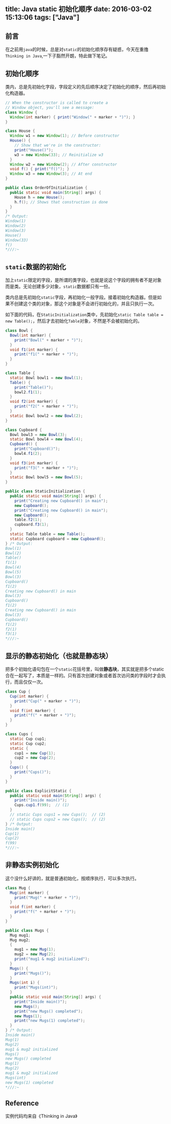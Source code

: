title: Java static 初始化顺序
date: 2016-03-02 15:13:06
tags: ["Java"]
---
## 前言

在之前用`java`的时候，总是对`static`的初始化顺序存有疑惑，今天在重撸`Thinking in Java`,一下子豁然开朗，特此做下笔记。

## 初始化顺序

类内，总是先初始化字段，字段定义的先后顺序决定了初始化的顺序，然后再初始化构造器。
```java
// When the constructor is called to create a
// Window object, you'll see a message:
class Window {
  Window(int marker) { print("Window(" + marker + ")"); }
}

class House {
  Window w1 = new Window(1); // Before constructor
  House() {
    // Show that we're in the constructor:
    print("House()");
    w3 = new Window(33); // Reinitialize w3
  }
  Window w2 = new Window(2); // After constructor
  void f() { print("f()"); }
  Window w3 = new Window(3); // At end
}

public class OrderOfInitialization {
  public static void main(String[] args) {
    House h = new House();
    h.f(); // Shows that construction is done
  }
} 
/* Output:
Window(1)
Window(2)
Window(3)
House()
Window(33)
f()
*///:~
```
<!--more-->
## `static`数据的初始化

加上`static`限定的字段，是所谓的类字段，也就是说这个字段的拥有者不是对象而是类。无论创建多少对象，`static`数据都只有一份。

类内总是先初始化`static`字段，再初始化一般字段。接着初始化构造器。但是如果不创建这个类的对象，那这个对象是不会进行初始化的，并且只执行一次。

如下面的代码，在`StaticInitialization`类中，先初始化`static Table table = new Table();`，然后才去初始化`Table`对象，不然是不会被初始化的。
```java
class Bowl {
  Bowl(int marker) {
    print("Bowl(" + marker + ")");
  }
  void f1(int marker) {
    print("f1(" + marker + ")");
  }
}

class Table {
  static Bowl bowl1 = new Bowl(1);
  Table() {
    print("Table()");
    bowl2.f1(1);
  }
  void f2(int marker) {
    print("f2(" + marker + ")");
  }
  static Bowl bowl2 = new Bowl(2);
}

class Cupboard {
  Bowl bowl3 = new Bowl(3);
  static Bowl bowl4 = new Bowl(4);
  Cupboard() {
    print("Cupboard()");
    bowl4.f1(2);
  }
  void f3(int marker) {
    print("f3(" + marker + ")");
  }
  static Bowl bowl5 = new Bowl(5);
}

public class StaticInitialization {
  public static void main(String[] args) {
    print("Creating new Cupboard() in main");
    new Cupboard();
    print("Creating new Cupboard() in main");
    new Cupboard();
    table.f2(1);
    cupboard.f3(1);
  }
  static Table table = new Table();
  static Cupboard cupboard = new Cupboard();
} /* Output:
Bowl(1)
Bowl(2)
Table()
f1(1)
Bowl(4)
Bowl(5)
Bowl(3)
Cupboard()
f1(2)
Creating new Cupboard() in main
Bowl(3)
Cupboard()
f1(2)
Creating new Cupboard() in main
Bowl(3)
Cupboard()
f1(2)
f2(1)
f3(1)
*///:~
```
## 显示的静态初始化（也就是静态块）

把多个初始化语句包在一个`static`花括号里，叫做**静态块**，其实就是把多个static合在一起写了，本质是一样的。只有首次创建对象或者首次访问类的字段时才会执行，而且仅仅一次。
```java
class Cup {
  Cup(int marker) {
    print("Cup(" + marker + ")");
  }
  void f(int marker) {
    print("f(" + marker + ")");
  }
}

class Cups {
  static Cup cup1;
  static Cup cup2;
  static {
    cup1 = new Cup(1);
    cup2 = new Cup(2);
  }
  Cups() {
    print("Cups()");
  }
}

public class ExplicitStatic {
  public static void main(String[] args) {
    print("Inside main()");
    Cups.cup1.f(99);  // (1)
  }
  // static Cups cups1 = new Cups();  // (2)
  // static Cups cups2 = new Cups();  // (2)
} /* Output:
Inside main()
Cup(1)
Cup(2)
f(99)
*///:~
```

## 非静态实例初始化

这个没什么好讲的，就是普通初始化，按顺序执行，可以多次执行。
```java
class Mug {
  Mug(int marker) {
    print("Mug(" + marker + ")");
  }
  void f(int marker) {
    print("f(" + marker + ")");
  }
}

public class Mugs {
  Mug mug1;
  Mug mug2;
  {
    mug1 = new Mug(1);
    mug2 = new Mug(2);
    print("mug1 & mug2 initialized");
  }
  Mugs() {
    print("Mugs()");
  }
  Mugs(int i) {
    print("Mugs(int)");
  }
  public static void main(String[] args) {
    print("Inside main()");
    new Mugs();
    print("new Mugs() completed");
    new Mugs(1);
    print("new Mugs(1) completed");
  }
} /* Output:
Inside main()
Mug(1)
Mug(2)
mug1 & mug2 initialized
Mugs()
new Mugs() completed
Mug(1)
Mug(2)
mug1 & mug2 initialized
Mugs(int)
new Mugs(1) completed
*///:~
```
## Reference

实例代码均来自《Thinking in Java》

